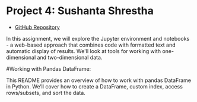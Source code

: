 # Project 4: Sushanta Shrestha 

- [GitHub Repository](https://github.com/sshres10/datafun-04-notebooks)

In this assignment, we will explore the Jupyter environment and notebooks - a web-based approach that combines code with formatted text and automatic display of results.  We'll look at tools for working with one-dimensional and two-dimensional data.  

#Working with Pandas DataFrame:

This README provides an overview of how to work with pandas DataFrame in Python. We’ll cover how to create a DataFrame, custom index, access rows/subsets, and sort the data.
